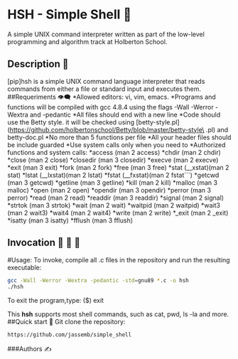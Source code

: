 # HSH - Simple Shell :shell:
A simple UNIX command interpreter written as part of the low-level programming and algorithm track at Holberton School.

## Description :speech_balloon:
[pip]hsh is a simple UNIX command language interpreter that reads commands from either a file or standard input and executes them.
##Requeriments :eye_speech_bubble:
*Allowed editors: vi, vim, emacs.
*Programs and functions will be compiled with gcc 4.8.4 using the flags -Wall -Werror -Wextra and -pedantic
*All files should end with a new line
*Code should use the Betty style. it will be checked using [betty-style.pl](https://github.com/holbertonschool/Betty/blob/master/betty-style\ .pl) and betty-doc.pl
*No more than 5 functions per file
*All your header files should be include guarded
*Use system calls only when you need to
*Authorized functions and system calls:
	*access (man 2 access)
	*chdir (man 2 chdir)
	*close (man 2 close)
	*closedir (man 3 closedir)
	*execve (man 2 execve)
	*exit (man 3 exit)
	*fork (man 2 fork)
	*free (man 3 free)
	*stat (__xstat)(man 2 stat)
	*lstat (__lxstat)(man 2 lstat)
	*fstat (__fxstat)(man 2 fstat```)
	*getcwd (man 3 getcwd)
	*getline (man 3 getline)
	*kill (man 2 kill)
	*malloc (man 3 malloc)
	*open (man 2 open)
	*opendir (man 3 opendir)
	*perror (man 3 perror)
	*read (man 2 read)
	*readdir (man 3 readdir)
	*signal (man 2 signal)
	*strtok (man 3 strtok)
	*wait (man 2 wait)
	*waitpid (man 2 waitpid)
	*wait3 (man 2 wait3)
	*wait4 (man 2 wait4)
	*write (man 2 write)
	*_exit (man 2 _exit)
	*isatty (man 3 isatty)
	*fflush (man 3 fflush)
## Invocation :see_no_evil: :hear_no_evil: :speak_no_evil:
#Usage:
To invoke, compile all .c files in the repository and run the resulting executable:
```bash
gcc -Wall -Werror -Wextra -pedantic -std=gnu89 *.c -o hsh
./hsh
```
To exit the program,type:
($) exit

This **hsh** supports most shell commands, such as cat, pwd, ls -la and more.
##Quick start :bicyclist:
Git clone the repository:
```bash
https://github.com/jassemb/simple_shell
```
###Authors :writing_hand:




